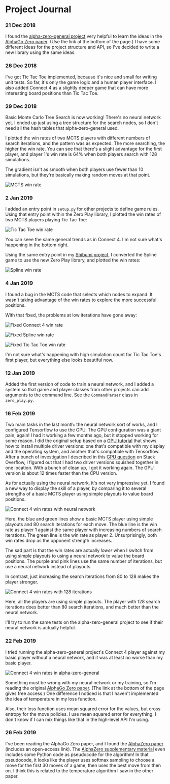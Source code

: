 # Project Journal
### 21 Dec 2018
I found the [alpha-zero-general project] very helpful to learn the ideas in the
[AlphaGo Zero paper]. (Use the link at the bottom of the page.) I have some
different ideas for the project structure and API, so I've decided to write a
new library using the same ideas.

[alpha-zero-general project]: https://github.com/suragnair/alpha-zero-general
[AlphaGo Zero paper]: https://deepmind.com/blog/alphago-zero-learning-scratch/

### 26 Dec 2018
I've got Tic Tac Toe implemented, because it's nice and small for writing unit
tests. So far, it's only the game logic and a human player interface.
I also added Connect 4 as a slightly deeper game that can have more interesting
board positions than Tic Tac Toe.

### 29 Dec 2018
Basic Monte Carlo Tree Search is now working! There's no neural network yet.
I ended up just using a tree structure for the search nodes, so I don't need
all the hash tables that alpha-zero-general used.

I plotted the win rates of two MCTS players with different numbers of search
iterations, and the pattern was as expected. The more searching, the higher the
win rate. You can see that there's a slight advantage for the first player, and
player 1's win rate is 64% when both players search with 128 simulations.

The gradient isn't as smooth when both players use fewer than 10 simulations,
but they're basically making random moves at that point.

![MCTS win rate]

[MCTS win rate]: 2018/connect-4-wins-mcts.png

### 2 Jan 2019
I added an entry point in `setup.py` for other projects to define game rules.
Using that entry point within the Zero Play library, I plotted the win rates of
two MCTS players playing Tic Tac Toe:

![Tic Tac Toe win rate]

You can seee the same general trends as in Connect 4. I'm not sure what's
happening in the bottom right.

Using the same entry point in my [Shibumi project], I converted the Spline game
to use the new Zero Play library, and plotted the win rates:

![Spline win rate]

[Tic Tac Toe win rate]: 2019/tictactoe-wins.png
[Shibumi project]: https://github.com/donkirkby/shibumi-games
[Spline win rate]: 2019/spline-wins.png

### 4 Jan 2019
I found a bug in the MCTS code that selects which nodes to expand. It wasn't
taking advantage of the win rates to explore the more successful positions.

With that fixed, the problems at low iterations have gone away:

![Fixed Connect 4 win rate]

![Fixed Spline win rate]

![Fixed Tic Tac Toe win rate]

I'm not sure what's happening with high simulation count for Tic Tac Toe's
first player, but everything else looks beautiful now.

[Fixed Connect 4 win rate]: 2019/connect4-win-rate.png
[Fixed Spline win rate]: 2019/spline-win-rate.png
[Fixed Tic Tac Toe win rate]: 2019/tictactoe-win-rate.png

### 12 Jan 2019
Added the first version of code to train a neural network, and I added a system
so that game and player classes from other projects can add arguments to the
command line. See the `CommandParser` class in `zero_play.py`.

### 16 Feb 2019
Two main tasks in the last month: the neural network sort of works, and I
configured Tensorflow to use the GPU. The GPU configuration was a giant pain,
again! I had it working a few months ago, but it stopped working for some
reason. I did the original setup based on a [GPU tutorial] that shows how
to install multiple driver versions: one that's compatible with my display
and the operating system, and another that's compatible with Tensorflow. After
a bunch of investigation I described in this [GPU question] on Stack Overflow,
I figured out that I had two driver versions squished together in one location.
With a bunch of clean up, I got it working again. The GPU version is about 12
times faster than the CPU version.

As for actually using the neural network, it's not very impressive yet. I
found a new way to display the skill of a player, by comparing it to several
strengths of a basic MCTS player using simple playouts to value board
positions.

![Connect 4 win rates with neural network]

Here, the blue and green lines show a basic MCTS player using simple playouts
and 80 search iterations for each move. The blue line is the win rate as player
1 against the same player with increasing numbers of search iterations. The
green line is the win rate as player 2. Unsurprisingly, both win rates drop as
the opponent strength increases.

The sad part is that the win rates are actually *lower* when I switch from
using simple playouts to using a neural network to value the board positions.
The purple and pink lines use the same number of iterations, but use a neural
network instead of playouts.

In contrast, just increasing the search iterations from 80 to 128 makes the
player stronger.

![Connect 4 win rates with 128 iterations]

Here, all the players are using simple playouts. The player with 128 search
iterations does better than 80 search iterations, and much better than the
neural network.

I'll try to run the same tests on the alpha-zero-general project to see if
their neural network is actually helpful.

[Connect 4 win rates with 128 iterations]: 2019/connect4-128-win-rate.png 
[Connect 4 win rates with neural network]: 2019/connect4nn-win-rate.png 

[GPU tutorial]: https://blog.kovalevskyi.com/multiple-version-of-cuda-libraries-on-the-same-machine-b9502d50ae77
[GPU question]: https://stackoverflow.com/q/54567427/4794

### 22 Feb 2019
I tried running the alpha-zero-general project's Connect 4 player against my
basic player without a neural network, and it was at least no worse than my
basic player.

![Connect 4 win rates in alpha-zero-general]

Something must be wrong with my neural network or my training, so I'm reading
the original [AlphaGo Zero paper]. (The link at the bottom of the page gives
free access.) One difference I noticed is that I haven't implemented the idea
of temperature in my loss function.

Also, their loss function uses mean squared error for the values, but cross
entropy for the move policies. I use mean squared error for everything. I don't
know if I can mix things like that in the high-level API I'm using.

[Connect 4 win rates in alpha-zero-general]: 2019/connect4-general-nn.png

### 26 Feb 2019
I've been reading the AlphaGo Zero paper, and I found the [AlphaZero paper]
(includes an open-access link). The [AlphaZero supplementary material] even
includes some Python code as pseudocode for the algorithm! In that pseudocode,
it looks like the player uses softmax sampling to choose a move for the first
30 moves of a game, then uses the best move from then on. I think this is
related to the temperature algorithm I saw in the other paper.

[AlphaZero paper]: https://deepmind.com/blog/alphazero-shedding-new-light-grand-games-chess-shogi-and-go/
[AlphaZero supplementary material]: http://science.sciencemag.org/content/suppl/2018/12/05/362.6419.1140.DC1